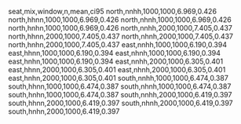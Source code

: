 seat,mix,window,n,mean,ci95
north,nnhh,1000,1000,6.969,0.426
north,hhnn,1000,1000,6.969,0.426
north,nhnh,1000,1000,6.969,0.426
north,hnhn,1000,1000,6.969,0.426
north,nnhh,2000,1000,7.405,0.437
north,hhnn,2000,1000,7.405,0.437
north,nhnh,2000,1000,7.405,0.437
north,hnhn,2000,1000,7.405,0.437
east,nnhh,1000,1000,6.190,0.394
east,hhnn,1000,1000,6.190,0.394
east,nhnh,1000,1000,6.190,0.394
east,hnhn,1000,1000,6.190,0.394
east,nnhh,2000,1000,6.305,0.401
east,hhnn,2000,1000,6.305,0.401
east,nhnh,2000,1000,6.305,0.401
east,hnhn,2000,1000,6.305,0.401
south,nnhh,1000,1000,6.474,0.387
south,hhnn,1000,1000,6.474,0.387
south,nhnh,1000,1000,6.474,0.387
south,hnhn,1000,1000,6.474,0.387
south,nnhh,2000,1000,6.419,0.397
south,hhnn,2000,1000,6.419,0.397
south,nhnh,2000,1000,6.419,0.397
south,hnhn,2000,1000,6.419,0.397

